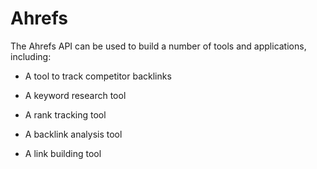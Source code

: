 # Ahrefs

The Ahrefs API can be used to build a number of tools and applications, including:

- A tool to track competitor backlinks

- A keyword research tool

- A rank tracking tool

- A backlink analysis tool

- A link building tool
